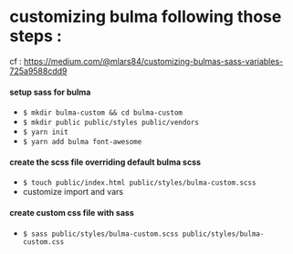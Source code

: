 
# customizing bulma following those steps :
cf : https://medium.com/@mlars84/customizing-bulmas-sass-variables-725a9588cdd9 


#### setup sass for bulma
- `$ mkdir bulma-custom && cd bulma-custom`
- `$ mkdir public public/styles public/vendors`
- `$ yarn init`
- `$ yarn add bulma font-awesome`

#### create the scss file overriding default bulma scss
- `$ touch public/index.html public/styles/bulma-custom.scss`
- customize import and vars
 

#### create custom css file with sass
- `$ sass public/styles/bulma-custom.scss public/styles/bulma-custom.css`

